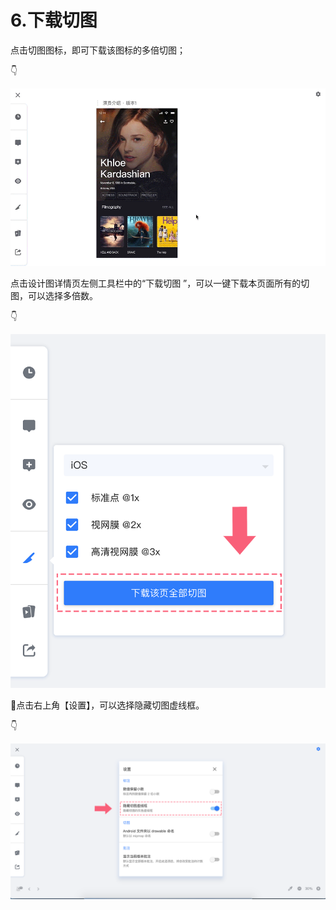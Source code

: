 # 6.下载切图

点击切图图标，即可下载该图标的多倍切图； 

👇

![](../../.gitbook/assets/17%20%283%29.gif)

点击设计图详情页左侧工具栏中的“下载切图 ”，可以一键下载本页面所有的切图，可以选择多倍数。 

👇

![](../../.gitbook/assets/18%20%282%29.png)

💌点击右上角【设置】，可以选择隐藏切图虚线框。 

👇

![](../../.gitbook/assets/19%20%282%29.png)

